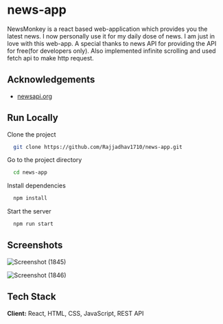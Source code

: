 
# news-app

NewsMonkey is a react based web-application which provides you the latest news. I now personally use it for my daily dose of news. I am just in love with this web-app. A special thanks to news API for providing the API for free(for developers only). Also implemented infinite scrolling and used fetch api to make http request.


## Acknowledgements

 - [newsapi.org](https://newsapi.org)
## Run Locally

Clone the project

```bash
  git clone https://github.com/Rajjadhav1710/news-app.git
```

Go to the project directory

```bash
  cd news-app
```

Install dependencies

```bash
  npm install
```

Start the server

```bash
  npm run start
```


## Screenshots

![Screenshot (1845)](https://user-images.githubusercontent.com/66353781/211202050-2bee06ff-8dcb-405a-8bdd-a7a37184eac8.png)

![Screenshot (1846)](https://user-images.githubusercontent.com/66353781/211202056-86896fce-005d-4421-b1d0-31d01e03aef1.png)


## Tech Stack

**Client:** React, HTML, CSS, JavaScript, REST API

